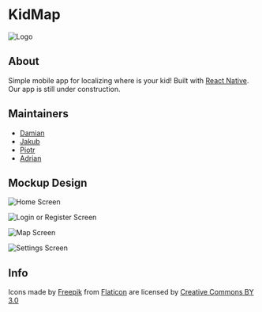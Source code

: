 # KidMap

![Logo](https://raw.githubusercontent.com/akubala/KidMap/master/assets/images/family.png)

## About
Simple mobile app for localizing where is your kid!
Built with [React Native](https://facebook.github.io/react-native/).
Our app is still under construction.


## Maintainers
* [Damian](https://github.com/damian199674)
* [Jakub](https://github.com/jaksak)
* [Piotr](https://github.com/PiotrDrozdz96)
* [Adrian](https://github.com/akubala)

## Mockup Design

![Home Screen](https://raw.githubusercontent.com/akubala/KidMap/master/mockup/home-screen.png)

![Login or Register Screen](https://raw.githubusercontent.com/akubala/KidMap/master/mockup/login-register-screen.png)

![Map Screen](https://raw.githubusercontent.com/akubala/KidMap/master/mockup/map-screen.png)

![Settings Screen](https://raw.githubusercontent.com/akubala/KidMap/master/mockup/settings-screen.png)

## Info
Icons made by [Freepik](https://www.freepik.com/)
from [Flaticon](https://www.flaticon.com/) are licensed by [Creative Commons BY 3.0](http://creativecommons.org/licenses/by/3.0/")
